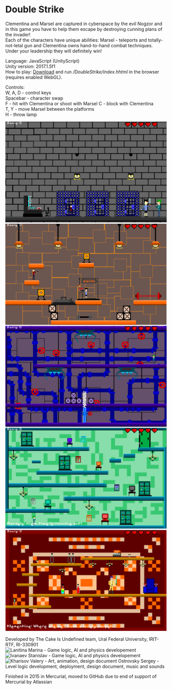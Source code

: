 # Double Strike

Clementina and Marsel are captured in cyberspace by the evil Nogzor and in this game you have to help them escape by destroying cunning plans of the invader!  
Each of the characters have unique abilities: Marsel - teleports and totally-not-letal gun and Clementina owns hand-to-hand combat techniques.  
Under your leadership they will definitely win!  

Language: JavaScript (UnityScript)  
Unity version: 2017.1.5f1  
How to play: [Download](https://github.com/phoenixEkb/UnityGroupGameProject/releases/tag/1.0.0) and run */DoubleStrike/index.hhtml* in the browser (requires enabled WebGL).

Controls:  
W, A, D - control keys       
Spacebar - character swap  
F - hit with Clementina or shoot with Marsel
C - block with Clementina  
T, Y - move Marsel between the platforms  
H - throw lamp  

![Prison](./Images/1.png)
![Gym](./Images/2.png)
![Sewers](./Images/3.png)
![Data-center](./Images/4.png)
![Boss lair](./Images/5.png)

Developed by The Cake Is Undefined team, Ural Federal University, IRIT-RTF, RI-330901   
![Lanitina Marina](https://github.com/MarinaRock) -  Game logic, AI and physics developement
![Ivanaev Stanislav](https://github.com/PhonkX) - Game logic, AI and physics developement  
![Kharisov Valery](https://github.com/loversandcode) - Art, animation, design document
Ostrovsky Sergey - Level logic development, deployment, design document, music and sounds   

Finished in 2015 in Mercurial, moved to GitHub due to end of support of Mercurial by Atlassian  
